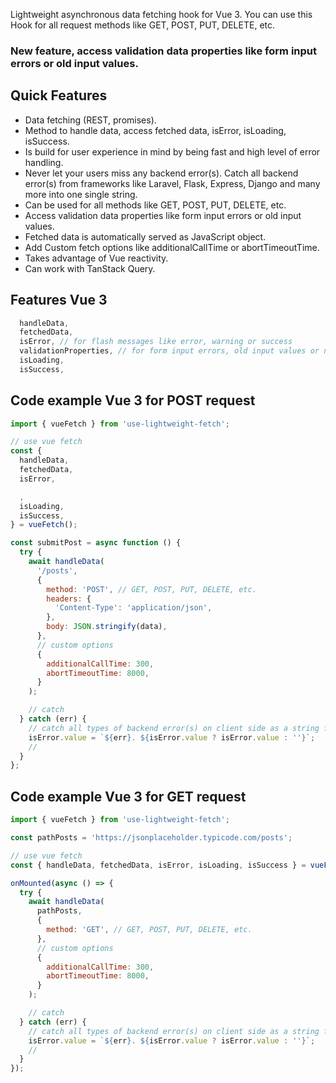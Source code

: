 Lightweight asynchronous data fetching hook for Vue 3. You can use this Hook for all request methods like GET, POST, PUT, DELETE, etc.

### New feature, access validation data properties like form input errors or old input values.

## Quick Features

- Data fetching (REST, promises).
- Method to handle data, access fetched data, isError, isLoading, isSuccess.
- Is build for user experience in mind by being fast and high level of error handling.
- Never let your users miss any backend error(s). Catch all backend error(s) from frameworks like Laravel, Flask, Express, Django and many more into one single string.
- Can be used for all methods like GET, POST, PUT, DELETE, etc.
- Access validation data properties like form input errors or old input values.
- Fetched data is automatically served as JavaScript object.
- Add Custom fetch options like additionalCallTime or abortTimeoutTime.
- Takes advantage of Vue reactivity.
- Can work with TanStack Query.

## Features Vue 3

```js
  handleData,
  fetchedData,
  isError, // for flash messages like error, warning or success
  validationProperties, // for form input errors, old input values or nested messagess
  isLoading,
  isSuccess,
```

## Code example Vue 3 for POST request

```js
import { vueFetch } from 'use-lightweight-fetch';

// use vue fetch
const {
  handleData,
  fetchedData,
  isError,

  ,
  isLoading,
  isSuccess,
} = vueFetch();

const submitPost = async function () {
  try {
    await handleData(
      '/posts',
      {
        method: 'POST', // GET, POST, PUT, DELETE, etc.
        headers: {
          'Content-Type': 'application/json',
        },
        body: JSON.stringify(data),
      },
      // custom options
      {
        additionalCallTime: 300,
        abortTimeoutTime: 8000,
      }
    );

    // catch
  } catch (err) {
    // catch all types of backend error(s) on client side as a string for your app
    isError.value = `${err}. ${isError.value ? isError.value : ''}`;
    //
  }
};
```

## Code example Vue 3 for GET request

```js
import { vueFetch } from 'use-lightweight-fetch';

const pathPosts = 'https://jsonplaceholder.typicode.com/posts';

// use vue fetch
const { handleData, fetchedData, isError, isLoading, isSuccess } = vueFetch();

onMounted(async () => {
  try {
    await handleData(
      pathPosts,
      {
        method: 'GET', // GET, POST, PUT, DELETE, etc.
      },
      // custom options
      {
        additionalCallTime: 300,
        abortTimeoutTime: 8000,
      }
    );

    // catch
  } catch (err) {
    // catch all types of backend error(s) on client side as a string for your app
    isError.value = `${err}. ${isError.value ? isError.value : ''}`;
    //
  }
});
```
